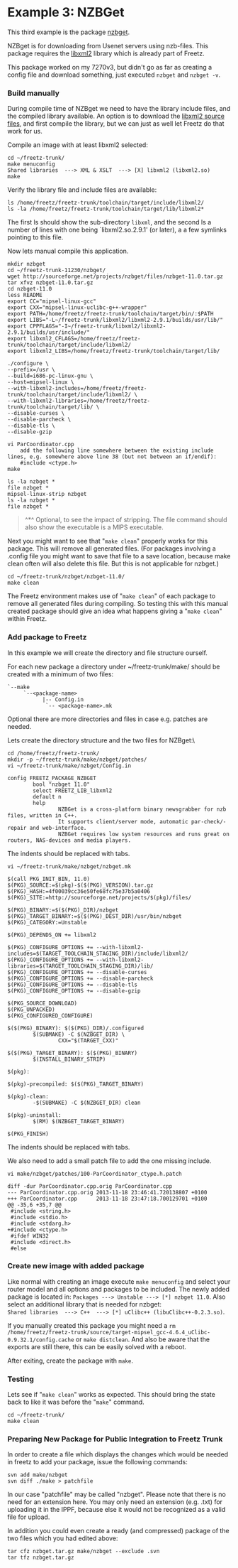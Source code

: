 # Example 3: NZBGet

This third example is the package
[nzbget](http://nzbget.sourceforge.net/).

NZBget is for downloading from Usenet servers using nzb-files.
This package requires the
[libxml2](http://www.xmlsoft.org) library which is
already part of Freetz.

This package worked on my 7270v3, but didn't go as far as creating a
config file and download something, just executed `nzbget` and
`nzbget -v`.

### Build manually

During compile time of NZBget we need to have the library include files,
and the compiled library available. An option is to download the
[libxml2 source
files](ftp://xmlsoft.org/libxml2/libxml2-2.9.1.tar.gz), and
first compile the library, but we can just as well let Freetz do that
work for us.

Compile an image with at least libxml2 selected:

```
cd ~/freetz-trunk/
make menuconfig
Shared libraries  ---> XML & XSLT  ---> [X] libxml2 (libxml2.so)
make
```

Verify the library file and include files are available:

```
ls /home/freetz/freetz-trunk/toolchain/target/include/libxml2/
ls -la /home/freetz/freetz-trunk/toolchain/target/lib/libxml2*
```

The first ls should show the sub-directory `libxml`, and the second ls a
number of lines with one being \`libxml2.so.2.9.1' (or later), a a few
symlinks pointing to this file.

Now lets manual compile this application.

```
mkdir nzbget
cd ~/freetz-trunk-11230/nzbget/
wget http://sourceforge.net/projects/nzbget/files/nzbget-11.0.tar.gz
tar xfvz nzbget-11.0.tar.gz
cd nzbget-11.0
less README
export CC="mipsel-linux-gcc"
export CXX="mipsel-linux-uclibc-g++-wrapper"
export PATH=/home/freetz/freetz-trunk/toolchain/target/bin/:$PATH
export LIBS="-L~/freetz-trunk/libxml2/libxml2-2.9.1/builds/usr/lib/"
export CPPFLAGS="-I~/freetz-trunk/libxml2/libxml2-2.9.1/builds/usr/include/"
export libxml2_CFLAGS=/home/freetz/freetz-trunk/toolchain/target/include/libxml2/
export libxml2_LIBS=/home/freetz/freetz-trunk/toolchain/target/lib/

./configure \
--prefix=/usr \
--build=i686-pc-linux-gnu \
--host=mipsel-linux \
--with-libxml2-includes=/home/freetz/freetz-trunk/toolchain/target/include/libxml2/ \
--with-libxml2-libraries=/home/freetz/freetz-trunk/toolchain/target/lib/ \
--disable-curses \
--disable-parcheck \
--disable-tls \
--disable-gzip

vi ParCoordinator.cpp
    add the following line somewhere between the existing include lines, e.g. somewhere above line 38 (but not between an if/endif):
    #include <ctype.h>
make

ls -la nzbget *
file nzbget *
mipsel-linux-strip nzbget
ls -la nzbget *
file nzbget *
```

> ^\*^ Optional, to see the impact of stripping. The file command should
> also show the executable is a MIPS executable.

Next you might want to see that "`make clean`" properly works for this
package. This will remove all generated files.
(For packages involving a .config file you might want to save that file
to a save location, because make clean often will also delete this file.
But this is not applicable for nzbget.)

```
cd ~/freetz-trunk/nzbget/nzbget-11.0/
make clean
```

The Freetz environment makes use of "`make clean`" of each package to
remove all generated files during compiling.
So testing this with this manual created package should give an idea
what happens giving a "`make clean`" within Freetz.

### Add package to Freetz

In this example we will create the directory and file structure ourself.

For each new package a directory under \~/freetz-trunk/make/ should be
created with a minimum of two files:

```
`--make
     `--<package-name>
           |-- Config.in
            `-- <package-name>.mk
```

Optional there are more directories and files in case e.g. patches are
needed.

Lets create the directory structure and the two files for NZBget:\

```
cd /home/freetz/freetz-trunk/
mkdir -p ~/freetz-trunk/make/nzbget/patches/
vi ~/freetz-trunk/make/nzbget/Config.in
```

```
config FREETZ_PACKAGE_NZBGET
        bool "nzbget 11.0"
        select FREETZ_LIB_libxml2
        default n
        help
                NZBGet is a cross-platform binary newsgrabber for nzb files, written in C++.
                It supports client/server mode, automatic par-check/-repair and web-interface.
                NZBGet requires low system resources and runs great on routers, NAS-devices and media players.
```

The indents should be replaced with tabs.

`vi ~/freetz-trunk/make/nzbget/nzbget.mk`

```
$(call PKG_INIT_BIN, 11.0)
$(PKG)_SOURCE:=$(pkg)-$($(PKG)_VERSION).tar.gz
$(PKG)_HASH:=4f00039cc36e50fe68fc75e37b5a0406
$(PKG)_SITE:=http://sourceforge.net/projects/$(pkg)/files/

$(PKG)_BINARY:=$($(PKG)_DIR)/nzbget
$(PKG)_TARGET_BINARY:=$($(PKG)_DEST_DIR)/usr/bin/nzbget
$(PKG)_CATEGORY:=Unstable

$(PKG)_DEPENDS_ON += libxml2

$(PKG)_CONFIGURE_OPTIONS += --with-libxml2-includes=$(TARGET_TOOLCHAIN_STAGING_DIR)/include/libxml2/
$(PKG)_CONFIGURE_OPTIONS += --with-libxml2-libraries=$(TARGET_TOOLCHAIN_STAGING_DIR)/lib/
$(PKG)_CONFIGURE_OPTIONS += --disable-curses
$(PKG)_CONFIGURE_OPTIONS += --disable-parcheck
$(PKG)_CONFIGURE_OPTIONS += --disable-tls
$(PKG)_CONFIGURE_OPTIONS += --disable-gzip

$(PKG_SOURCE_DOWNLOAD)
$(PKG_UNPACKED)
$(PKG_CONFIGURED_CONFIGURE)

$($(PKG)_BINARY): $($(PKG)_DIR)/.configured
        $(SUBMAKE) -C $(NZBGET_DIR) \
                CXX="$(TARGET_CXX)"

$($(PKG)_TARGET_BINARY): $($(PKG)_BINARY)
        $(INSTALL_BINARY_STRIP)

$(pkg):

$(pkg)-precompiled: $($(PKG)_TARGET_BINARY)

$(pkg)-clean:
        -$(SUBMAKE) -C $(NZBGET_DIR) clean

$(pkg)-uninstall:
        $(RM) $(NZBGET_TARGET_BINARY)

$(PKG_FINISH)
```

The indents should be replaced with tabs.

We also need to add a small patch file to add the one missing include.

`vi make/nzbget/patches/100-ParCoordinator_ctype.h.patch`

```
diff -dur ParCoordinator.cpp.orig ParCoordinator.cpp
--- ParCoordinator.cpp.orig 2013-11-18 23:46:41.720138807 +0100
+++ ParCoordinator.cpp      2013-11-18 23:47:18.700129701 +0100
@@ -35,6 +35,7 @@
 #include <string.h>
 #include <stdio.h>
 #include <stdarg.h>
+#include <ctype.h>
 #ifdef WIN32
 #include <direct.h>
 #else
```

### Create new image with added package

Like normal with creating an image execute `make menuconfig` and select
your router model and all options and packages to be included.
The newly added package is located in:
`Packages ---> Unstable ---> [*] nzbget 11.0`. Also select an additional
library that is needed for nzbget:\
`Shared libraries  ---> C++  ---> [*] uClibc++ (libuClibc++-0.2.3.so)`.

If you manually created this package you might need a
`rm /home/freetz/freetz-trunk/source/target-mipsel_gcc-4.6.4_uClibc-0.9.32.1/config.cache`
or `make distclean`. And also be aware that the exports are still there,
this can be easily solved with a reboot.

After exiting, create the package with `make`.

### Testing

Lets see if "`make clean`" works as expected. This should bring the
state back to like it was before the "`make`" command.

```
cd ~/freetz-trunk/
make clean
```

### Preparing New Package for Public Integration to Freetz Trunk

In order to create a file which displays the changes which would be
needed in freetz to add your package, issue the following commands:

```
svn add make/nzbget
svn diff ./make > patchfile
```

In our case "patchfile" may be called "nzbget". Please note that
there is no need for an extension here. You may only need an extension
(e.g. .txt) for uploading it in the IPPF, because else it would not be
recognized as a valid file for upload.

In addition you could even create a ready (and compressed) package of
the two files which you had edited above:

```
tar cfz nzbget.tar.gz make/nzbget --exclude .svn
tar tfz nzbget.tar.gz
```


